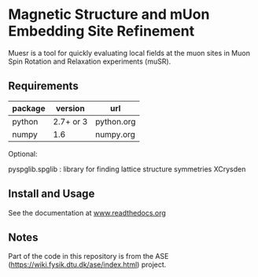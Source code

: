 Magnetic Structure and mUon Embedding Site Refinement
=====================================================

Muesr is a tool for quickly evaluating local fields at the muon sites in Muon Spin Rotation and Relaxation experiments (muSR).

Requirements
------------

| package | version    | url        |
|---------|------------|------------|
| python  | 2.7+ or 3  | python.org |
| numpy   | 1.6        | numpy.org  |

Optional:

pyspglib.spglib : library for finding lattice structure symmetries
XCrysden

Install and Usage
-----------------

See the documentation at www.readthedocs.org


Notes
-----

Part of the code in this repository is from the ASE
(https://wiki.fysik.dtu.dk/ase/index.html) project. 
